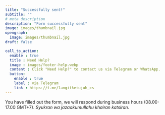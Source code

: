 ```yaml
---
title: "Successfully sent!"
subtitle: ""
# meta description
description: "Form successfully sent"
image: images/thumbnail.jpg
opengraph:
  image: images/thumbnail.jpg
draft: false

call_to_action:
  enable : true
  title : Need Help?
  image : images/footer-help.webp
  content : Click "Need Help?" to contact us via Telegram or WhatsApp. Replies will be responded to 1x3 hours.
  button:
    enable : true
    label : via Telegram
    link : https://t.me/langitketujuh_cs
---
```


You have filled out the form, we will respond during business hours (08.00-17.00 GMT+7).
_Syukran wa jazaakumullahu khairan katsiran._

